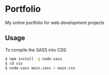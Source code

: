 # Portfolio
My online portfolio for web development projects


## Usage

To compile the SASS into CSS:

``` bash
$ npm install -g node-sass
$ cd css
$ node-sass main.sass > main.css


```
